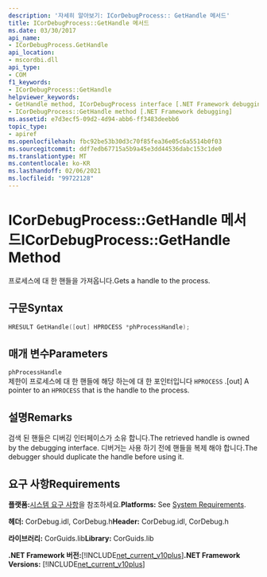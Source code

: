 ```yaml
---
description: '자세히 알아보기: ICorDebugProcess:: GetHandle 메서드'
title: ICorDebugProcess::GetHandle 메서드
ms.date: 03/30/2017
api_name:
- ICorDebugProcess.GetHandle
api_location:
- mscordbi.dll
api_type:
- COM
f1_keywords:
- ICorDebugProcess::GetHandle
helpviewer_keywords:
- GetHandle method, ICorDebugProcess interface [.NET Framework debugging]
- ICorDebugProcess::GetHandle method [.NET Framework debugging]
ms.assetid: e7d3ecf5-09d2-4d94-abb6-ff3483deebb6
topic_type:
- apiref
ms.openlocfilehash: fbc92be53b30d3c70f85fea36e05c6a5514b0f03
ms.sourcegitcommit: ddf7edb67715a5b9a45e3dd44536dabc153c1de0
ms.translationtype: MT
ms.contentlocale: ko-KR
ms.lasthandoff: 02/06/2021
ms.locfileid: "99722128"
---
```

# <a name="icordebugprocessgethandle-method"></a><span data-ttu-id="8ab5d-103">ICorDebugProcess::GetHandle 메서드</span><span class="sxs-lookup"><span data-stu-id="8ab5d-103">ICorDebugProcess::GetHandle Method</span></span>

<span data-ttu-id="8ab5d-104">프로세스에 대 한 핸들을 가져옵니다.</span><span class="sxs-lookup"><span data-stu-id="8ab5d-104">Gets a handle to the process.</span></span>  
  
## <a name="syntax"></a><span data-ttu-id="8ab5d-105">구문</span><span class="sxs-lookup"><span data-stu-id="8ab5d-105">Syntax</span></span>  
  
```cpp  
HRESULT GetHandle([out] HPROCESS *phProcessHandle);  
```  
  
## <a name="parameters"></a><span data-ttu-id="8ab5d-106">매개 변수</span><span class="sxs-lookup"><span data-stu-id="8ab5d-106">Parameters</span></span>  

 `phProcessHandle`  
 <span data-ttu-id="8ab5d-107">제한이 프로세스에 대 한 핸들에 해당 하는에 대 한 포인터입니다 `HPROCESS` .</span><span class="sxs-lookup"><span data-stu-id="8ab5d-107">[out] A pointer to an `HPROCESS` that is the handle to the process.</span></span>  
  
## <a name="remarks"></a><span data-ttu-id="8ab5d-108">설명</span><span class="sxs-lookup"><span data-stu-id="8ab5d-108">Remarks</span></span>  

 <span data-ttu-id="8ab5d-109">검색 된 핸들은 디버깅 인터페이스가 소유 합니다.</span><span class="sxs-lookup"><span data-stu-id="8ab5d-109">The retrieved handle is owned by the debugging interface.</span></span> <span data-ttu-id="8ab5d-110">디버거는 사용 하기 전에 핸들을 복제 해야 합니다.</span><span class="sxs-lookup"><span data-stu-id="8ab5d-110">The debugger should duplicate the handle before using it.</span></span>  
  
## <a name="requirements"></a><span data-ttu-id="8ab5d-111">요구 사항</span><span class="sxs-lookup"><span data-stu-id="8ab5d-111">Requirements</span></span>  

 <span data-ttu-id="8ab5d-112">**플랫폼:**[시스템 요구 사항](../../get-started/system-requirements.md)을 참조하세요.</span><span class="sxs-lookup"><span data-stu-id="8ab5d-112">**Platforms:** See [System Requirements](../../get-started/system-requirements.md).</span></span>  
  
 <span data-ttu-id="8ab5d-113">**헤더:** CorDebug.idl, CorDebug.h</span><span class="sxs-lookup"><span data-stu-id="8ab5d-113">**Header:** CorDebug.idl, CorDebug.h</span></span>  
  
 <span data-ttu-id="8ab5d-114">**라이브러리:** CorGuids.lib</span><span class="sxs-lookup"><span data-stu-id="8ab5d-114">**Library:** CorGuids.lib</span></span>  
  
 <span data-ttu-id="8ab5d-115">**.NET Framework 버전:**[!INCLUDE[net_current_v10plus](../../../../includes/net-current-v10plus-md.md)]</span><span class="sxs-lookup"><span data-stu-id="8ab5d-115">**.NET Framework Versions:** [!INCLUDE[net_current_v10plus](../../../../includes/net-current-v10plus-md.md)]</span></span>
